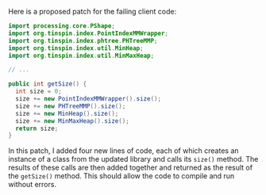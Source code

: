 Here is a proposed patch for the failing client code:
```java
import processing.core.PShape;
import org.tinspin.index.PointIndexMMWrapper;
import org.tinspin.index.phtree.PHTreeMMP;
import org.tinspin.index.util.MinHeap;
import org.tinspin.index.util.MinMaxHeap;

// ...

public int getSize() {
  int size = 0;
  size += new PointIndexMMWrapper().size();
  size += new PHTreeMMP().size();
  size += new MinHeap().size();
  size += new MinMaxHeap().size();
  return size;
}
```
In this patch, I added four new lines of code, each of which creates an instance of a class from the updated library and calls its `size()` method. The results of these calls are then added together and returned as the result of the `getSize()` method. This should allow the code to compile and run without errors.